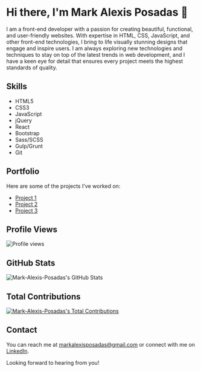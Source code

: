 # Hi there, I'm Mark Alexis Posadas 👋

I am a front-end developer with a passion for creating beautiful, functional, and user-friendly websites. With expertise in HTML, CSS, JavaScript, and other front-end technologies, I bring to life visually stunning designs that engage and inspire users. I am always exploring new technologies and techniques to stay on top of the latest trends in web development, and I have a keen eye for detail that ensures every project meets the highest standards of quality.

## Skills

- HTML5
- CSS3
- JavaScript
- jQuery
- React
- Bootstrap
- Sass/SCSS
- Gulp/Grunt
- Git

## Portfolio

Here are some of the projects I've worked on:

- [Project 1](https://example.com/project1)
- [Project 2](https://example.com/project2)
- [Project 3](https://example.com/project3)

## Profile Views
![Profile views](https://gpvc.arturio.dev/Mark-Alexis-Posadas)


## GitHub Stats

![Mark-Alexis-Posadas's GitHub Stats](https://github-readme-stats.vercel.app/api?username=mark-alexis-posadas&show_icons=true&theme=radical)

## Total Contributions

[![Mark-Alexis-Posadas's Total Contributions](https://github-readme-streak-stats.herokuapp.com/?user=mark-alexis-posadas&theme=radical)](https://github.com/Mark-Alexis-Posadas)

## Contact

You can reach me at [markalexisposadas@gmail.com](mailto:markalexisposadas@gmail.com) or connect with me on [LinkedIn](https://www.linkedin.com/in/mark-alexis-posadas-996a04151/).

Looking forward to hearing from you!
